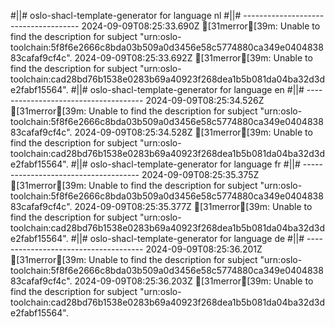 #||# oslo-shacl-template-generator for language nl
#||# -------------------------------------
2024-09-09T08:25:33.690Z [31merror[39m: Unable to find the description for subject "urn:oslo-toolchain:5f8f6e2666c8bda03b509a0d3456e58c5774880ca349e040483883cafaf9cf4c".
2024-09-09T08:25:33.692Z [31merror[39m: Unable to find the description for subject "urn:oslo-toolchain:cad28bd76b1538e0283b69a40923f268dea1b5b081da04ba32d3de2fabf15564".
#||# oslo-shacl-template-generator for language en
#||# -------------------------------------
2024-09-09T08:25:34.526Z [31merror[39m: Unable to find the description for subject "urn:oslo-toolchain:5f8f6e2666c8bda03b509a0d3456e58c5774880ca349e040483883cafaf9cf4c".
2024-09-09T08:25:34.528Z [31merror[39m: Unable to find the description for subject "urn:oslo-toolchain:cad28bd76b1538e0283b69a40923f268dea1b5b081da04ba32d3de2fabf15564".
#||# oslo-shacl-template-generator for language fr
#||# -------------------------------------
2024-09-09T08:25:35.375Z [31merror[39m: Unable to find the description for subject "urn:oslo-toolchain:5f8f6e2666c8bda03b509a0d3456e58c5774880ca349e040483883cafaf9cf4c".
2024-09-09T08:25:35.377Z [31merror[39m: Unable to find the description for subject "urn:oslo-toolchain:cad28bd76b1538e0283b69a40923f268dea1b5b081da04ba32d3de2fabf15564".
#||# oslo-shacl-template-generator for language de
#||# -------------------------------------
2024-09-09T08:25:36.201Z [31merror[39m: Unable to find the description for subject "urn:oslo-toolchain:5f8f6e2666c8bda03b509a0d3456e58c5774880ca349e040483883cafaf9cf4c".
2024-09-09T08:25:36.203Z [31merror[39m: Unable to find the description for subject "urn:oslo-toolchain:cad28bd76b1538e0283b69a40923f268dea1b5b081da04ba32d3de2fabf15564".
